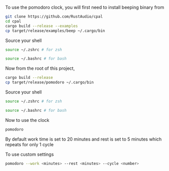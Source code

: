 To use the pomodoro clock, you will first need to install beeping binary from 

```bash 
git clone https://github.com/RustAudio/cpal
cd cpal 
cargo build --release --examples 
cp target/release/examples/beep ~/.cargo/bin
```

Source your shell 
```bash 
source ~/.zshrc # for zsh
```
```bash
source ~/.bashrc # for bash
```

Now from the root of this project, 
```bash
cargo build --release 
cp target/release/pomodoro ~/.cargo/bin
```

Source your shell 
```bash 
source ~/.zshrc # for zsh
```
```bash
source ~/.bashrc # for bash
```

Now to use the clock 
```bash 
pomodoro
```
By default work time is set to 20 minutes and rest is set to 5 minutes which repeats for only 1 cycle

To use custom settings 
```bash
pomodoro --work <minutes> --rest <minutes> --cycle <number>
```